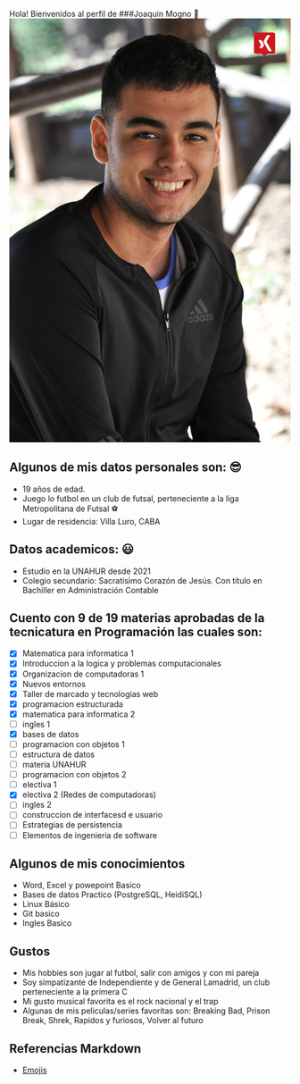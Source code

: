 Hola! Bienvenidos al perfil de 
###Joaquin Mogno :wave:
![foto personal](./fotoPersonal.jpg)

## Algunos de mis datos personales son: :sunglasses:
* 19 años de edad.
* Juego lo futbol en un club de futsal, perteneciente a la liga Metropolitana de Futsal :soccer:
* Lugar de residencia: Villa Luro, CABA


## Datos academicos: :smiley:
* Estudio en la UNAHUR desde 2021
* Colegio secundario: Sacratísimo Corazón de Jesús. Con titulo en Bachiller en Administración Contable
  
## Cuento con 9 de 19 materias aprobadas de la tecnicatura en Programación las cuales son:
- [x] Matematica para informatica 1
- [x] Introduccion a la logica y problemas computacionales
- [x] Organizacion de computadoras 1
- [x] Nuevos entornos
- [x] Taller de marcado y tecnologias web
- [x] programacion estructurada
- [x] matematica para informatica 2
- [ ] ingles 1
- [x] bases de datos
- [ ] programacion con objetos 1
- [ ] estructura de datos
- [ ] materia UNAHUR
- [ ] programacion con objetos 2
- [ ] electiva 1
- [x] electiva 2 (Redes de computadoras)
- [ ] ingles 2
- [ ] construccion de interfacesd e usuario
- [ ] Estrategias de persistencia
- [ ] Elementos de ingenieria de software

## Algunos de mis conocimientos
* Word, Excel y powepoint Basico
* Bases de datos Practico (PostgreSQL, HeidiSQL)
* Linux Básico
* Git basico
* Ingles Basico

## Gustos
* Mis hobbies son jugar al futbol, salir con amigos y con mi pareja
* Soy simpatizante de Independiente y de General Lamadrid, un club perteneciente a la primera C
* Mi gusto musical favorita es el rock nacional y el trap
* Algunas de mis peliculas/series favoritas son: Breaking Bad, Prison Break, Shrek, Rapidos y furiosos, Volver al futuro

## Referencias Markdown 

* [Emojis](https://gist.github.com/rxaviers/7360908)
